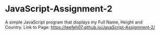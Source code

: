 # JavaScript-Assignment-2 
A simple JavaScript program that displays my Full Name, Height and Country.
Link to Page: https://teefeh07.github.io/JavaScript-Assignment-2/

